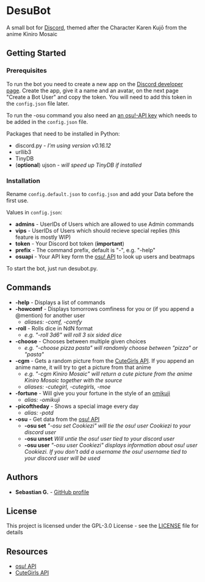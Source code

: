 # DesuBot

A small bot for [Discord](https://discordapp.com/), themed after the Character Karen Kujō from the anime Kiniro Mosaic

## Getting Started

### Prerequisites

To run the bot you need to create a new app on the [Discord developer page](https://discordapp.com/developers/applications/me). Create the app, give it a name and an avatar, on the next page "Create a Bot User" and copy the token. You will need to add this token in the `config.json` file later.

To run the -osu command you also need an [an osu!-API key](https://github.com/ppy/osu-api/wiki) which needs to be added in the `config.json` file.

Packages that need to be installed in Python:

* discord.py - *I'm using version v0.16.12*
* urllib3
* TinyDB
* (**optional**) ujson - *will speed up TinyDB if installed*


### Installation

Rename `config.default.json` to `config.json` and add your Data before the first use.

Values in `config.json`:

* **admins** - UserIDs of Users which are allowed to use Admin commands
* **vips** - UserIDs of Users which should recieve special replies (this feature is mostly WIP)
* **token** - Your Discord bot token (**important**)
* **prefix** - The command prefix, default is "-", e.g. "-help"
* **osuapi** - Your API key form the [osu! API](https://github.com/ppy/osu-api/wiki) to look up users and beatmaps

To start the bot, just run desubot.py.


## Commands

* **-help** - Displays a list of commands
* **-howcomf** - Displays tomorrows comfiness for you or (if you append a @mention) for another user
    - *aliases: -comf, -comfy*
* **-roll** - Rolls dice in NdN format
    - *e.g. "-roll 3d6" will roll 3 six sided dice* 
* **-choose** - Chooses between multiple given choices
    - *e.g. "-choose pizza pasta" will randomly choose between "pizza" or "pasta"* 
* **-cgm** - Gets a random picture from the [CuteGirls API](http://api.cutegirls.moe/). If you append an anime name, it will try to get a picture from that anime
    - *e.g. "-cgm Kiniro Mosaic" will return a cute picture from the anime Kiniro Mosaic together with the source*
    - *aliases: -cutegirl, -cutegirls, -moe*
* **-fortune** - Will give you your fortune in the style of an [omikuji](https://en.wikipedia.org/wiki/O-mikuji)
    - *alias: -omikuji*
* **-picoftheday** - Shows a special image every day
    - *alias: -potd*
* **-osu** - Get data from the [osu! API](https://github.com/ppy/osu-api/wiki)
    - **-osu set** *"-osu set Cookiezi" will tie the osu! user Cookiezi to your discord user*
    - **-osu unset** *Will untie the osu! user tied to your discord user*
    - **-osu user** *"-osu user Cookiezi" displays information about osu! user Cookiezi. If you don't add a username the osu! username tied to your discord user will be used*

## Authors

* **Sebastian G.** - [GitHub profile](https://github.com/SebastianGi)

## License

This project is licensed under the GPL-3.0 License - see the [LICENSE](LICENSE) file for details

## Resources 

* [osu! API](https://github.com/ppy/osu-api/wiki)
* [CuteGirls API](http://api.cutegirls.moe/)
